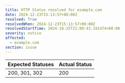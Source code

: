 ```yaml
---
title: HTTP Status resolved for example.com
date: 2024-12-23T15:13:57+00:00Z
resolved: True
resolvedWhen: 2024-12-23T15:13:57+00:00Z
resolvedStartTime: 2024-10-25T21:09:43.191474+00:00
severity: notice
affected:
  - example.com
section: issue
---
```


| Expected Statuses | Actual Status  |
|-------------------|----------------|
| 200, 301, 302 | 200 |
